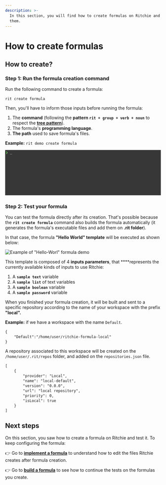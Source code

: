 ```yaml
---
description: >-
  In this section, you will find how to create formulas on Ritchie and test
  them.
---
```


# How to create formulas

## How to create?

### Step 1: Run the formula creation command

Run the following command to create a formula:

```text
rit create formula
```

Then, you'll have to inform those inputs before running the formula:

1. The **command** \(following the **pattern `rit + group + verb + noun`** to respect the [**tree pattern**](https://docs.ritchiecli.io/key-concepts#command-tree)\).
2. The formula's **programming language**. 
3. **The path** used to save formula's files. 

**Example:** `rit demo create formula`

![Example of running rit create formula command](../../.gitbook/assets/rit_create_formula_demo.gif)

### **Step 2: Test your formula** 

You can test the formula directly after its creation. That's possible because  the **`rit create formula`** command also builds the formula automatically \(it generates the formula's executable files and add them on **.rit folder**\).

In that case, the formula **"Hello World" template** will be executed as shown below:

![Example of &quot;Hello-Worl&quot; formula demo](../../.gitbook/assets/large-gif-1054x366-.gif)

This template is composed of 4 **inputs parameters**, that ****represents the currently available kinds of inputs to use Ritchie:

1. A **`sample text`** variable
2. A **`sample list`** of text variables
3. A **`sample boolean`** variable
4. A **`sample password`** variable

When you finished your formula creation, it will be built and sent to a specific repository according to the name of your workspace with the prefix **"local".** 

**Example:** if we have a workspace with the name `Default`.

```text
{
    "Default":"/home/user/ritchie-formula-local"
}
```

A repository associated to this workspace will be created on the `/home/user/.rit/repos` folder, and added on the `repositories.json` file.

```text
[
	{
		"provider": "Local",
		"name": "local-default",
		"version": "0.0.0",
		"url": "local repository",
		"priority": 0,
		"isLocal": true
	}
]
```

## Next steps 

On this section, you saw how to create a formula on Ritchie and test it. To keep configuring the formula: 

👉 Go to [**implement a formula**](how-to-implement-a-formula/) to understand how to edit the files Ritchie creates after formula creation. 

👉 Go to [**build a formula**](how-to-build-formulas.md) to see how to continue the tests on the formulas you create. 

